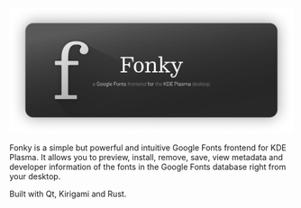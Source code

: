 ![banner](https://github.com/qewer33/Fonky/blob/main/assets/fonky_banner.png?raw=true)

Fonky is a simple but powerful and intuitive Google Fonts frontend for KDE Plasma. It allows you to preview, install, remove, save, view metadata and developer information of the fonts in the Google Fonts database right from your desktop.

Built with Qt, Kirigami and Rust.
